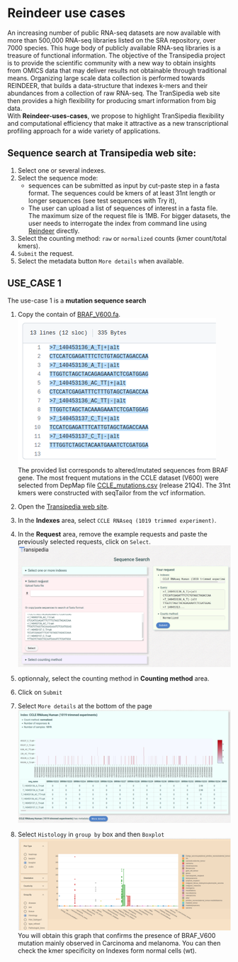 # Reindeer use cases
An increasing number of public RNA-seq datasets are now available with more than  500,000 RNA-seq libraries listed on the SRA repository, over 7000 species. This huge body of publicly available RNA-­seq libraries is a treasure of functional information.
The objective of the Transipedia project is to provide the scientific community with a new way to obtain insights from OMICS data that may deliver results not obtainable through traditional means. Organizing large scale data collection is performed towards REINDEER, that builds a data-structure that indexes k-mers and their abundances from a collection of raw RNA-seq. The TranSipedia web site then provides a high flexibility for producing smart information  from big data.  
With **Reindeer-uses-cases**, we propose to highlight TranSipedia flexibility and computational efficiency that make it attractive as a new transcriptional profiling approach for a wide variety of applications.

## Sequence search at Transipedia web site:

1. Select one or several indexes.
2. Select the sequence mode: 
	* sequences can be submitted as input by cut-paste step in a fasta format. The sequences could be kmers of at least 31nt length or longer sequences (see test sequences with Try it), 
	* The user can upload a list of sequences of interest in a fasta file. The maximum size of the request file is 1MB. For bigger datasets, the user needs to  interrogate the index from command line using [Reindeer](https://github.com/kamimrcht/REINDEER/blob/master/README.md) directly.
3. Select the counting method: `raw` or `normalized` counts (kmer count/total kmers).
4. `Submit` the request.
5. Select the metadata button `More details` when available.


## USE_CASE 1

The use-case 1 is a **mutation sequence search**

1. Copy the contain of [BRAF_V600.fa](https://github.com/Transipedia/Reindeer-use-cases/blob/main/BRAF_V600.fa).  
	![global result](img/case1-select-requests.png)  
	The provided list corresponds to altered/mutated sequences from BRAF gene. The most frequent mutations in the CCLE dataset (V600) were selected from DepMap file [CCLE_mutations.csv](https://depmap.org/portal/download/all/) (release 21Q4). The 31nt kmers were constructed with seqTailor from the vcf information.
    
2. Open the [Transipedia web site](https://transipedia.org).
3. In the **Indexes** area, select `CCLE RNAseq (1019 trimmed experiment)`.
4. In the **Request** area, remove the example requests and paste the previously selected requests, click on `Select`.  
    ![request](img/case1-request.png) 
5. optionnaly, select the counting method in **Counting method** area.
6. Click on `Submit`
7. Select `More details`  at the bottom of the page  
    ![global result](img/case1-global-results.png)
8. Select `Histology` in `group by` box and then `Boxplot`
    ![detailed results](img/case1-details.png)
    You will obtain this graph that confirms the presence of BRAF_V600 mutation mainly observed in Carcinoma and melanoma. You can then check  the kmer specificity on Indexes form normal cells (wt).


